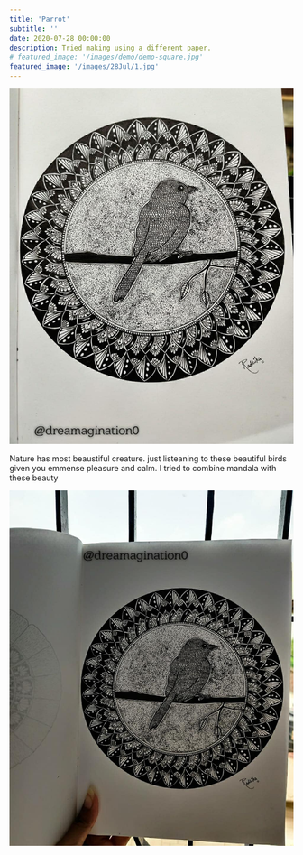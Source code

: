 ```yaml
---
title: 'Parrot'
subtitle: ''
date: 2020-07-28 00:00:00
description: Tried making using a different paper.
# featured_image: '/images/demo/demo-square.jpg'
featured_image: '/images/28Jul/1.jpg'
---
```


<!-- ![](/images/demo/demo-landscape.jpg) -->
![](/images/28Jul/1.jpg)


Nature has most beaustiful creature. just listeaning to these beautiful birds given you emmense pleasure and calm. I tried to combine mandala with these beauty

<!-- ### Image carousels -->

<!-- Here's another gallery with only one column, which creates a carousel slide-show instead.

A nice little feature: the carousel only advances when it is in view, so your visitors won't scroll down to find it half way through your images. -->

<div class="gallery" data-columns="1">
	<img src="/images/28Jul/2.jpg">
	<!-- <img src="/images/29Jul/3.jpg"> -->
</div>